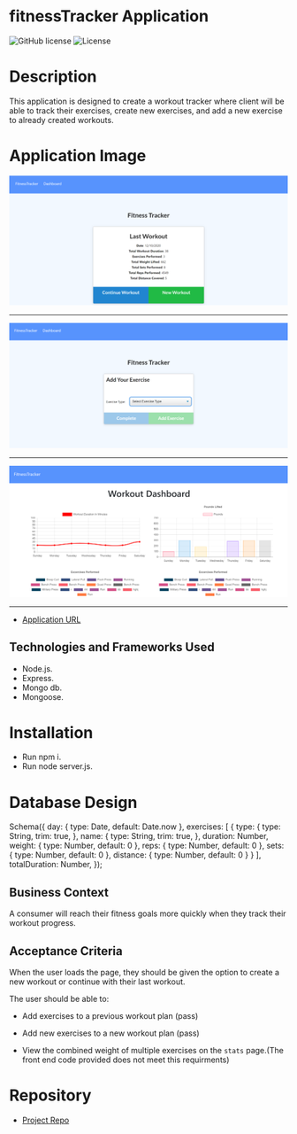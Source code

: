 # fitnessTracker Application

![GitHub license](https://img.shields.io/badge/Made%20by-%40Eng.JordanNaei-orange)
![License](https://img.shields.io/badge/License-ISC-blue.svg "License Badge")

# Description

This application is designed to create a workout tracker where client will be able to track their exercises, create new exercises, and add a new exercise to already created workouts.

# Application Image

![Application main screen](https://github.com/JordanNaei/fitnessTracker/blob/main/public/img/app1.PNG?raw=true)

<hr>

![Application Stat Page](https://github.com/JordanNaei/fitnessTracker/blob/main/public/img/app2.PNG?raw=true)

<hr>

![Application excercise Page](https://github.com/JordanNaei/fitnessTracker/blob/main/public/img/app3.PNG?raw=true)

<hr>

- [Application URL](https://guarded-waters-71708.herokuapp.com/)

## Technologies and Frameworks Used

- Node.js.
- Express.
- Mongo db.
- Mongoose.

# Installation

- Run npm i.
- Run node server.js.

# Database Design

Schema({
        day: {
        type: Date,
        default: Date.now
        },
        exercises: [
        {
        type: {
        type: String,
        trim: true,
        },
        name: {
        type: String,
        trim: true,
        },
        duration: Number,
        weight: {
        type: Number,
        default: 0
        },
        reps: {
        type: Number,
        default: 0
        },
        sets: {
        type: Number,
        default: 0
        },
        distance: {
        type: Number,
        default: 0
        }
        }
        ],
        totalDuration: Number,
});

## Business Context

A consumer will reach their fitness goals more quickly when they track their workout progress.

## Acceptance Criteria

When the user loads the page, they should be given the option to create a new workout or continue with their last workout.

The user should be able to:

  * Add exercises to a previous workout plan (pass)

  * Add new exercises to a new workout plan (pass)

  * View the combined weight of multiple exercises on the `stats` page.(The front end code provided does not meet this requirments)

# Repository

- [Project Repo](https://github.com/JordanNaei/fitnessTracker)